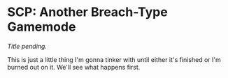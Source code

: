 # SCP: Another Breach-Type Gamemode
 *Title pending.*
 
 This is just a little thing I'm gonna tinker with until either it's finished or I'm burned out on it. We'll see what happens first.
